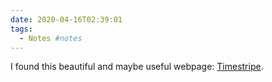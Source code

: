 ```yaml
---
date: 2020-04-16T02:39:01
tags:
  - Notes #notes
---
```


I found this beautiful and maybe useful webpage: [Timestripe](https://timestripe.com/).

